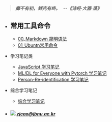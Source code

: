 > ##### 靡不有初，鲜克有终。 &nbsp; --《诗经·大雅·荡》


- ## 常用工具命令

  - [00_Markdown 简明语法](./Diary/06_Markdown-Commands.md)
  - [01_Ubuntn常用命令](./Diary/00_Conda-Commands.md)

  
- 学习笔记类

  - [JavaScript 学习笔记](./JavaScript)
  - [ML/DL for Everyone with Pytorch 学习笔记](./ML-DL-Pytorch)
  - [Person-Re-identification 学习笔记](./Person-Re-identification)

- 综合学习笔记
  
  - [综合学习笔记](./Diary)
    
  
  

- ##### ![](./images/mail.ico) *zjcao@jbnu.ac.kr* 

